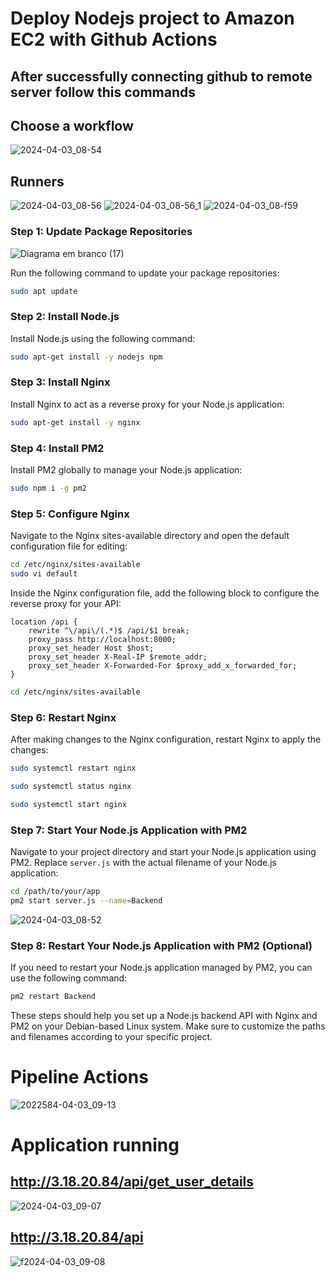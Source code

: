 # Deploy Nodejs project to Amazon EC2 with Github Actions

## After successfully connecting github to remote server follow this commands


## Choose a workflow
![2024-04-03_08-54](https://github.com/fch-bsp/aws-nodejs-deploy/assets/102867453/c9594f06-215e-4506-8254-4eefe6eb877f)

## Runners

![2024-04-03_08-56](https://github.com/fch-bsp/aws-nodejs-deploy/assets/102867453/f19b743c-c2eb-457f-8c05-0d06bd62d133)
![2024-04-03_08-56_1](https://github.com/fch-bsp/aws-nodejs-deploy/assets/102867453/b54d7eb0-5afe-40f8-90d0-f87a7f73a9a3)
![2024-04-03_08-f59](https://github.com/fch-bsp/aws-nodejs-deploy/assets/102867453/2e6cea0b-cf90-4605-9263-b845a2a145d6)

### Step 1: Update Package Repositories

![Diagrama em branco (17)](https://github.com/fch-bsp/aws-nodejs-deploy/assets/102867453/71123d2b-63c3-426b-bbf2-48adb77d75d0)



Run the following command to update your package repositories:

```bash
sudo apt update
```

### Step 2: Install Node.js

Install Node.js using the following command:

```bash
sudo apt-get install -y nodejs npm
```

### Step 3: Install Nginx

Install Nginx to act as a reverse proxy for your Node.js application:

```bash
sudo apt-get install -y nginx
```

### Step 4: Install PM2

Install PM2 globally to manage your Node.js application:

```bash
sudo npm i -g pm2
```


### Step 5: Configure Nginx

Navigate to the Nginx sites-available directory and open the default configuration file for editing:

```bash
cd /etc/nginx/sites-available
sudo vi default
```

Inside the Nginx configuration file, add the following block to configure the reverse proxy for your API:

```nginx
location /api {
    rewrite ^\/api\/(.*)$ /api/$1 break;
    proxy_pass http://localhost:8000;
    proxy_set_header Host $host;
    proxy_set_header X-Real-IP $remote_addr;
    proxy_set_header X-Forwarded-For $proxy_add_x_forwarded_for;
}
```
```bash
cd /etc/nginx/sites-available

```
### Step 6: Restart Nginx

After making changes to the Nginx configuration, restart Nginx to apply the changes:

```bash
sudo systemctl restart nginx
```
```bash
sudo systemctl status nginx
```
```bash
sudo systemctl start nginx
```

### Step 7: Start Your Node.js Application with PM2

Navigate to your project directory and start your Node.js application using PM2. Replace `server.js` with the actual filename of your Node.js application:

```bash
cd /path/to/your/app
pm2 start server.js --name=Backend
```
![2024-04-03_08-52](https://github.com/fch-bsp/aws-nodejs-deploy/assets/102867453/2c48d3af-7eaf-444d-9916-89253b763f0f)


### Step 8: Restart Your Node.js Application with PM2 (Optional)

If you need to restart your Node.js application managed by PM2, you can use the following command:

```bash
pm2 restart Backend
```

These steps should help you set up a Node.js backend API with Nginx and PM2 on your Debian-based Linux system. Make sure to customize the paths and filenames according to your specific project.

# Pipeline Actions
![2022584-04-03_09-13](https://github.com/fch-bsp/aws-nodejs-deploy/assets/102867453/7eb3765c-a9db-4ba1-a6f4-f097b8125474)


# Application running

## http://3.18.20.84/api/get_user_details
![2024-04-03_09-07](https://github.com/fch-bsp/aws-nodejs-deploy/assets/102867453/e35fc0e1-5fc2-4bd3-b20e-635e4945fd3e)

## http://3.18.20.84/api
![f2024-04-03_09-08](https://github.com/fch-bsp/aws-nodejs-deploy/assets/102867453/cc181a75-dd01-4639-b85c-8e8030be792d)

